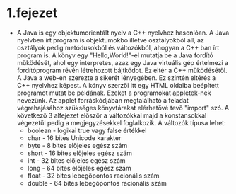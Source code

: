 # 1.fejezet
-	A Java is egy objektumorientált nyelv a C++ nyelvhez hasonlóan. A Java nyelvben írt program is 
objektumokbó illetve osztályokból áll, az osztályok pedig metódusokból és változókból, ahogyan a C++ ban írt program is.
A könyv egy "Hello,World!"-el mutatja be a Java fordító működését, ahol egy interpretes, azaz egy Java virtuális gép 
értelmezi a fordítóprogram révén létrehozott bájtkódot. Ez eltér a C++ működésétől. 
A Java a web-en szerezte a sikerét lényegében. Ez szintén eltérés a C++ nyelvhez képest.
A könyv szerzői itt egy HTML oldalba beépített programot mutat be példának. Ezeket a programokat appletek-nek nevezünk.
Az applet forráskódjában megtalálható a feladat végrehajásához szükséges könyvtárakat elérhetővé tevő "import" szó.
A következő 3 alfejezet először a változókkal majd a konstansokkal végezetűl pedig a megjegyzésekkel foglalkozik.
A változók típusa lehet:
    * boolean - logikai true vagy false értékkel
    * char - 16 bites Unicode karakter
    * byte - 8 bites előjeles egész szám
    * short - 16 bites előjeles egész szám
    * int - 32 bites előjeles egész szám
    * long - 64 bites előjeles egész szám
    * float - 32 bites lebegőpontos racionális szám
    * double - 64 bites lebegőpontos racionális szám